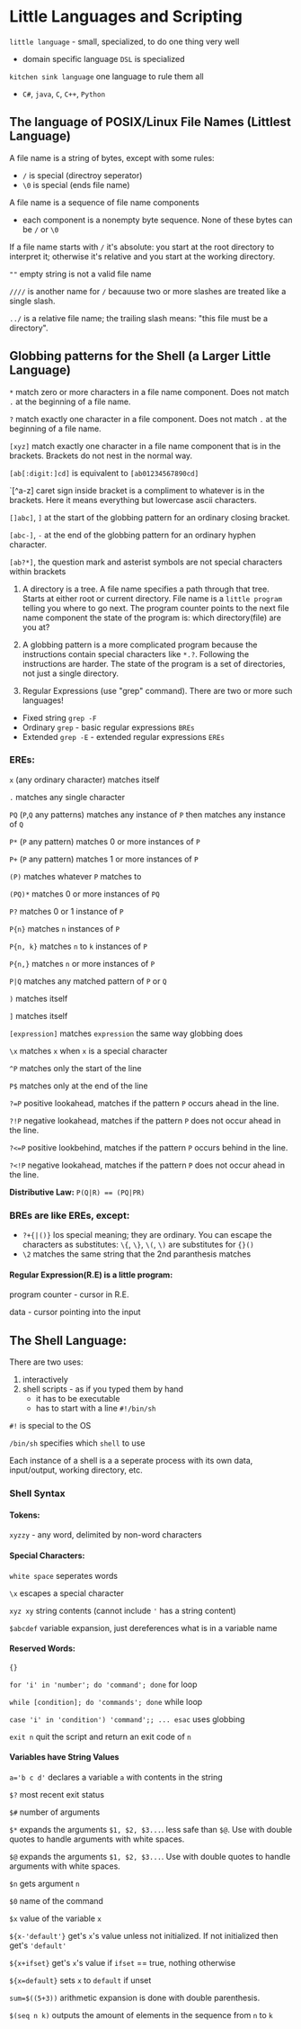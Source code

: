 # Little Languages and Scripting

`little language` - small, specialized, to do one thing very well

* domain specific language `DSL` is specialized

`kitchen sink language` one language to rule them all

* `C#`, `java`, `C`, `C++`, `Python`

## The language of POSIX/Linux File Names (Littlest Language)

A file name is a string of bytes, except with some rules:

* `/` is special (directroy seperator)
* `\0` is special (ends file name)

A file name is a sequence of file name components

* each component is a nonempty byte sequence. None of these bytes can be `/` or `\0`

If a file name starts with `/` it's absolute: you start at the root directory to interpret it; otherwise it's relative and you start at the working directory.

`""` empty string is not a valid file name

`////` is another name for `/` becauuse two or more slashes are treated like a single slash.

`../` is a relative file name; the trailing slash means: "this file must be a directory".

## Globbing patterns for the Shell (a Larger Little Language)

`*` match zero or more characters in a file name component. Does not match `.` at the beginning of a file name.

`?` match exactly one character in a file component. Does not match `.` at the beginning of a file name.

`[xyz]` match exactly one character in a file name component that is in the brackets. Brackets do not nest in the normal way.

`[ab[:digit:]cd]` is equivalent to `[ab01234567890cd]`

`[^a-z] caret sign inside bracket is a compliment to whatever is in the brackets. Here it means everything but lowercase ascii characters.

`[]abc]`, `]` at the start of the globbing pattern for an ordinary closing bracket.

`[abc-]`, `-` at the end of the globbing pattern for an ordinary hyphen character.

`[ab?*]`, the question mark and asterist symbols are not special characters within brackets

1. A directory is a tree. A file name specifies a path through that tree. Starts at either root or current directory. File name is a `little program` telling you where to go next. The program counter points to the next file name component the state of the program is: which directory(file) are you at?

2. A globbing pattern is a more complicated program because the instructions contain special characters like `*.?`. Following the instructions are harder. The state of the program is a set of directories, not just a single directory.

3. Regular Expressions (use "grep" command). There are two or more such languages!

* Fixed string `grep -F`
* Ordinary `grep` - basic regular expressions `BREs`
* Extended `grep -E` - extended regular expressions `EREs`

### EREs:

`x` (any ordinary character) matches itself

`.` matches any single character

`PQ` (`P`,`Q` any patterns) matches any instance of `P` then matches any instance of `Q`

`P*` (`P` any pattern) matches 0 or more instances of `P`

`P+` (`P` any pattern) matches 1 or more instances of `P`

`(P)` matches whatever `P` matches to

`(PQ)*` matches 0 or more instances of `PQ`

`P?` matches 0 or 1 instance of `P`

`P{n}` matches `n` instances of `P`

`P{n, k}` matches `n` to `k` instances of `P`

`P{n,}` matches `n` or more instances of `P`

`P|Q` matches any matched pattern of `P` or `Q`

`)` matches itself

`]` matches itself

`[expression]` matches `expression` the same way globbing does

`\x` matches `x` when `x` is a special character

`^P` matches only the start of the line

`P$` matches only at the end of the line

`?=P` positive lookahead, matches if the pattern `P` occurs ahead in the line.

`?!P` negative lookahead, matches if the pattern `P` does not occur ahead in the line.

`?<=P` positive lookbehind, matches if the pattern `P` occurs behind in the line.

`?<!P` negative lookahead, matches if the pattern `P` does not occur ahead in the line.

**Distributive Law:** `P(Q|R) == (PQ|PR)`

### BREs are like EREs, except:

* `?+{|()}` los special meaning; they are ordinary. You can escape the characters as substitutes: `\{`, `\}`, `\(`, `\)` are substitutes for `{}()`
* `\2` matches the same string that the 2nd paranthesis matches

#### Regular Expression(R.E) is a little program:

program counter - cursor in R.E.

data - cursor pointing into the input

## The Shell Language:

There are two uses:

1. interactively
2. shell scripts - as if you typed them by hand
    * it has to be executable
    * has to start with a line `#!/bin/sh`

`#!` is special to the OS

`/bin/sh` specifies which `shell` to use

Each instance of a shell is a a seperate process with its own data, input/output, working directory, etc. 

### Shell Syntax

#### Tokens:

`xyzzy` - any word, delimited by non-word characters

#### Special Characters:

`white space` seperates words

`\x` escapes a special character

`xyz xy` string contents (cannot include `'` has a string content)

`$abcdef` variable expansion, just dereferences what is in a variable name

#### Reserved Words:

`{}`

`for 'i' in 'number'; do 'command'; done` for loop

`while [condition]; do 'commands'; done` while loop

`case 'i' in 'condition') 'command';; ... esac` uses globbing

`exit n` quit the script and return an exit code of `n`

#### Variables have String Values

`a='b c d'` declares a variable `a` with contents in the string

`$?` most recent exit status

`$#` number of arguments

`$*` expands the arguments `$1, $2, $3...`. less safe than `$@`. Use with double quotes to handle arguments with white spaces.

`$@` expands the arguments `$1, $2, $3...`. Use with double quotes to handle arguments with white spaces.

`$n` gets argument `n`

`$0` name of the command

`$x` value of the variable `x`

`${x-'default'}` get's `x`'s value unless not initialized. If not initialized then get's `'default'`

`${x+ifset}` get's `x`'s value if `ifset` == true, nothing otherwise

`${x=default}` sets `x` to `default` if unset

`sum=$((5+3))` arithmetic expansion is done with double parenthesis.

`$(seq n k)` outputs the amount of elements in the sequence from `n` to `k`


